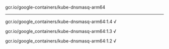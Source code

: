 gcr.io/google-containers/kube-dnsmasq-arm64 

----
gcr.io/google_containers/kube-dnsmasq-arm64:1.4 √

gcr.io/google_containers/kube-dnsmasq-arm64:1.3 √

gcr.io/google_containers/kube-dnsmasq-arm64:1.2 √

